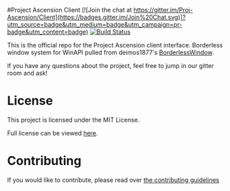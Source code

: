 #Project Ascension Client [![Join the chat at https://gitter.im/Proj-Ascension/Client](https://badges.gitter.im/Join%20Chat.svg)]?utm_source=badge&utm_medium=badge&utm_campaign=pr-badge&utm_content=badge) [![Build Status](https://semaphoreci.com/api/v1/projects/0a00cd10-c636-4076-99b3-2846380ec7f4/500317/badge.svg)]()


This is the official repo for the Project Ascension client interface. Borderless window system for WinAPI pulled from deimos1877's [BorderlessWindow](http://github.com/deimos1877/BorderlessWindow).

If you have any questions about the project, feel free to jump in our gitter room and ask!

# License
This project is licensed under the MIT License.

Full license can be viewed [here](LICENSE).

# Contributing
If you would like to contribute, please read over [the contributing guidelines](CONTRIBUTING.md)
